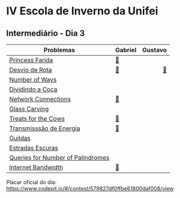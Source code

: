 # IV Escola de Inverno da Unifei

## Intermediário - Dia 3 
Problemas | Gabriel | Gustavo
--------- | ------ | ------:
[Princess Farida](http://www.spoj.com/problems/FARIDA/) | [:balloon:](FARIDA-Gabriel.cpp) |
[Desvio de Rota](https://www.urionlinejudge.com.br/judge/pt/problems/view/1123) | [:balloon:](1123-Gabriel.cpp) | [:balloon:](1123Gustavo.cpp) | |
[Number of Ways](http://codeforces.com/problemset/problem/466/C) | |
[Dividindo a Coca](https://www.urionlinejudge.com.br/judge/pt/problems/view/1549) | |
[Network Connections](https://uva.onlinejudge.org/index.php?option=onlinejudge&page=show_problem&problem=734) | [:balloon:](793-Gabriel.cpp) |
[Glass Carving](http://codeforces.com/problemset/problem/527/C) | |
[Treats for the Cows](http://www.spoj.com/problems/TRT/) | [:balloon:](TRT-Gabriel.cpp) |
[Transmisssão de Energia](http://br.spoj.com/problems/ENERGIA/) | [:balloon:](ENERGIA-Gabriel.cpp) |
[Guildas](https://www.urionlinejudge.com.br/judge/pt/problems/view/1527) | |
[Estradas Escuras](https://www.urionlinejudge.com.br/judge/pt/problems/view/1152) | |
[Queries for Number of Palindromes](http://codeforces.com/problemset/problem/245/H) | |
[Internet Bandwidth](https://uva.onlinejudge.org/index.php?option=onlinejudge&page=show_problem&problem=761) | [:balloon:](820-Gabriel.cpp) |

Placar oficial do dia:
https://www.codepit.io/#/contest/579827df0ffbe61800daf008/view
